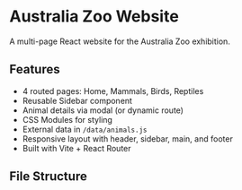 #  Australia Zoo Website

A multi-page React website for the Australia Zoo exhibition.

## Features

- 4 routed pages: Home, Mammals, Birds, Reptiles
- Reusable Sidebar component
- Animal details via modal (or dynamic route)
- CSS Modules for styling
- External data in `/data/animals.js`
- Responsive layout with header, sidebar, main, and footer
- Built with Vite + React Router

## File Structure

